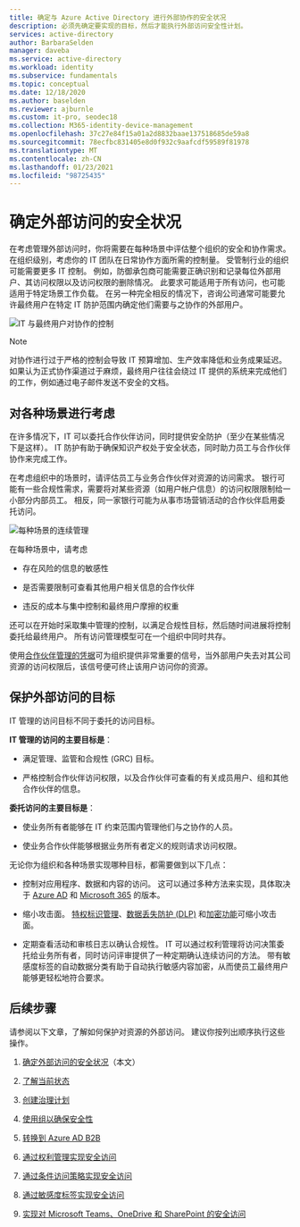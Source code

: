 ```yaml
---
title: 确定与 Azure Active Directory 进行外部协作的安全状况
description: 必须先确定要实现的目标，然后才能执行外部访问安全性计划。
services: active-directory
author: BarbaraSelden
manager: daveba
ms.service: active-directory
ms.workload: identity
ms.subservice: fundamentals
ms.topic: conceptual
ms.date: 12/18/2020
ms.author: baselden
ms.reviewer: ajburnle
ms.custom: it-pro, seodec18
ms.collection: M365-identity-device-management
ms.openlocfilehash: 37c27e84f15a01a2d8832baae137518685de59a8
ms.sourcegitcommit: 78ecfbc831405e8d0f932c9aafcdf59589f81978
ms.translationtype: MT
ms.contentlocale: zh-CN
ms.lasthandoff: 01/23/2021
ms.locfileid: "98725435"
---
```

# <a name="determine-your-security-posture-for-external-access"></a>确定外部访问的安全状况 

在考虑管理外部访问时，你将需要在每种场景中评估整个组织的安全和协作需求。 在组织级别，考虑你的 IT 团队在日常协作方面所需的控制量。 受管制行业的组织可能需要更多 IT 控制。 例如，防御承包商可能需要正确识别和记录每位外部用户、其访问权限以及访问权限的删除情况。 此要求可能适用于所有访问，也可能适用于特定场景工作负载。 在另一种完全相反的情况下，咨询公司通常可能要允许最终用户在特定 IT 防护范围内确定他们需要与之协作的外部用户。 

![IT 与最终用户对协作的控制](media/secure-external-access/1-overall-control.png)

> [!NOTE]
> 对协作进行过于严格的控制会导致 IT 预算增加、生产效率降低和业务成果延迟。 如果认为正式协作渠道过于麻烦，最终用户往往会绕过 IT 提供的系统来完成他们的工作，例如通过电子邮件发送不安全的文档。

## <a name="think-in-terms-of-scenarios"></a>对各种场景进行考虑

在许多情况下，IT 可以委托合作伙伴访问，同时提供安全防护（至少在某些情况下是这样）。 IT 防护有助于确保知识产权处于安全状态，同时助力员工与合作伙伴协作来完成工作。

在考虑组织中的场景时，请评估员工与业务合作伙伴对资源的访问需求。 银行可能有一些合规性需求，需要将对某些资源（如用户帐户信息）的访问权限限制给一小部分内部员工。 相反，同一家银行可能为从事市场营销活动的合作伙伴启用委托访问。

![每种场景的连续管理](media\secure-external-access\1-scenarios.png)

在每种场景中，请考虑 

* 存在风险的信息的敏感性

* 是否需要限制可查看其他用户相关信息的合作伙伴

* 违反的成本与集中控制和最终用户摩擦的权重

 还可以在开始时采取集中管理的控制，以满足合规性目标，然后随时间进展将控制委托给最终用户。 所有访问管理模型可在一个组织中同时共存。 

使用[合作伙伴管理的凭据](../external-identities/what-is-b2b.md)可为组织提供非常重要的信号，当外部用户失去对其公司资源的访问权限后，该信号便可终止该用户访问你的资源。

## <a name="goals-of-securing-external-access"></a>保护外部访问的目标

IT 管理的访问目标不同于委托的访问目标。

**IT 管理的访问的主要目标是**：

* 满足管理、监管和合规性 (GRC) 目标。 

* 严格控制合作伙伴访问权限，以及合作伙伴可查看的有关成员用户、组和其他合作伙伴的信息。

**委托访问的主要目标是**：

* 使业务所有者能够在 IT 约束范围内管理他们与之协作的人员。

* 使业务合作伙伴能够根据业务所有者定义的规则请求访问权限。

无论你为组织和各种场景实现哪种目标，都需要做到以下几点： 

* 控制对应用程序、数据和内容的访问。 这可以通过多种方法来实现，具体取决于 [Azure AD](https://azure.microsoft.com/pricing/details/active-directory/) 和 [Microsoft 365](https://www.microsoft.com/microsoft-365/compare-microsoft-365-enterprise-plans) 的版本。 

* 缩小攻击面。 [特权标识管理](../privileged-identity-management/pim-configure.md)、[数据丢失防护 (DLP)](/exchange/security-and-compliance/data-loss-prevention/data-loss-prevention) 和[加密功能](/exchange/security-and-compliance/data-loss-prevention/data-loss-prevention)可缩小攻击面。

* 定期查看活动和审核日志以确认合规性。 IT 可以通过权利管理将访问决策委托给业务所有者，同时访问评审提供了一种定期确认连续访问的方法。 带有敏感度标签的自动数据分类有助于自动执行敏感内容加密，从而使员工最终用户能够更轻松地符合要求。

## <a name="next-steps"></a>后续步骤 

请参阅以下文章，了解如何保护对资源的外部访问。 建议你按列出顺序执行这些操作。

1. [确定外部访问的安全状况](1-secure-access-posture.md)（本文）

2. [了解当前状态](2-secure-access-current-state.md)

3. [创建治理计划](3-secure-access-plan.md)

4. [使用组以确保安全性](4-secure-access-groups.md)

5. [转换到 Azure AD B2B](5-secure-access-b2b.md)

6. [通过权利管理实现安全访问](6-secure-access-entitlement-managment.md)

7. [通过条件访问策略实现安全访问](7-secure-access-conditional-access.md)

8. [通过敏感度标签实现安全访问](8-secure-access-sensitivity-labels.md)

9. [实现对 Microsoft Teams、OneDrive 和 SharePoint 的安全访问](9-secure-access-teams-sharepoint.md)
 

